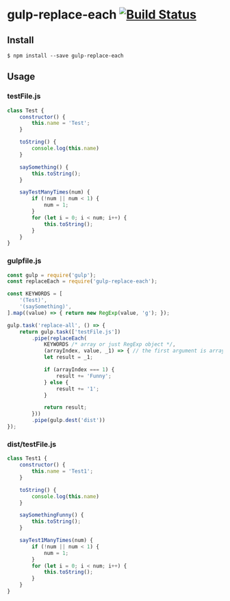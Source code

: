 # gulp-replace-each [![Build Status](https://travis-ci.com/Mefistosss/gulp-replace-each.svg?branch=master)](https://travis-ci.com/Mefistosss/gulp-replace-each)

## Install

```
$ npm install --save gulp-replace-each
```

## Usage

### testFile.js
```js
class Test {
    constructor() {
        this.name = 'Test';
    }

    toString() {
        console.log(this.name)
    }

    saySomething() {
        this.toString();
    }

    sayTestManyTimes(num) {
        if (!num || num < 1) {
            num = 1;
        }
        for (let i = 0; i < num; i++) {
            this.toString();
        }
    }
}
```

### gulpfile.js
```js
const gulp = require('gulp');
const replaceEach = require('gulp-replace-each');

const KEYWORDS = [
    '(Test)',
    '(saySomething)',
].map((value) => { return new RegExp(value, 'g'); });

gulp.task('replace-all', () => {
    return gulp.task(['testFile.js'])
        .pipe(replaceEach(
            KEYWORDS /* array or just RegExp object */,
            (arrayIndex, value, _1) => { // the first argument is array index, other arguments are arguments from string replace function callback
            let result = _1;

            if (arrayIndex === 1) {
                result += 'Funny';
            } else {
                result += '1';
            }

            return result;
        }))
        .pipe(gulp.dest('dist'))
});
```

### dist/testFile.js
```js
class Test1 {
    constructor() {
        this.name = 'Test1';
    }

    toString() {
        console.log(this.name)
    }

    saySomethingFunny() {
        this.toString();
    }

    sayTest1ManyTimes(num) {
        if (!num || num < 1) {
            num = 1;
        }
        for (let i = 0; i < num; i++) {
            this.toString();
        }
    }
}

```